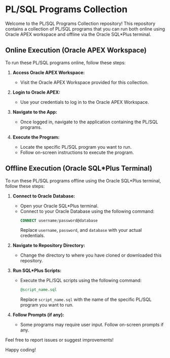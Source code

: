 # PL/SQL Programs Collection

Welcome to the PL/SQL Programs Collection repository! This repository contains a collection of PL/SQL programs that you can run both online using Oracle APEX workspace and offline via the Oracle SQL*Plus terminal.

## Online Execution (Oracle APEX Workspace)

To run these PL/SQL programs online, follow these steps:

1. **Access Oracle APEX Workspace:**
   - Visit the Oracle APEX Workspace provided for this collection.

2. **Login to Oracle APEX:**
   - Use your credentials to log in to the Oracle APEX Workspace.

3. **Navigate to the App:**
   - Once logged in, navigate to the application containing the PL/SQL programs.

4. **Execute the Program:**
   - Locate the specific PL/SQL program you want to run.
   - Follow on-screen instructions to execute the program.

## Offline Execution (Oracle SQL*Plus Terminal)

To run these PL/SQL programs offline using the Oracle SQL*Plus terminal, follow these steps:

1. **Connect to Oracle Database:**
   - Open your Oracle SQL*Plus terminal.
   - Connect to your Oracle Database using the following command:
     ```sql
     CONNECT username/password@database
     ```
     Replace `username`, `password`, and `database` with your actual credentials.

2. **Navigate to Repository Directory:**
   - Change the directory to where you have cloned or downloaded this repository.

3. **Run SQL*Plus Scripts:**
   - Execute the PL/SQL scripts using the following command:
     ```sql
     @script_name.sql
     ```
     Replace `script_name.sql` with the name of the specific PL/SQL program you want to run.

4. **Follow Prompts (if any):**
   - Some programs may require user input. Follow on-screen prompts if any.


Feel free to report issues or suggest improvements!

Happy coding!
